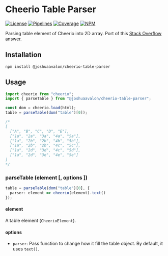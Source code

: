 # Cheerio Table Parser

[![License][license_badge]][license] [![Pipelines][pipelines_badge]][pipelines] [![Coverage][coverage_badge]][pipelines] [![NPM][npm_badge]][npm]

Parsing table element of Cheerio into 2D array. Port of this [Stack Overflow][stackoverflow] answer.

## Installation

```
npm install @joshuaavalon/cheerio-table-parser
```

## Usage

```typescript
import cheerio from "cheerio";
import { parseTable } from "@joshuaavalon/cheerio-table-parser";

const dom = cheerio.load(html);
table = parseTable(dom("table")[0]);

/*
[
  ["A", "B", "C", "D", "E"],
  ["1a", "2a", "3a", "4a", "5a"],
  ["1a", "2b", "2b", "4b", "5b"],
  ["1a", "2b", "2b", "4c", "5c"],
  ["1a", "2d", "3d", "4c", "5d"],
  ["1a", "2d", "3e", "4e", "5e"]
]
*/
```

### parseTable (element [, options ])

```typescript
table = parseTable(dom("table")[0], {
  parser: element => cheerio(element).text()
});
```

#### element

A table element (`CheerioElement`).

#### options

- `parser`: Pass function to change how it fill the table object. By default, it uses `text()`.

[stackoverflow]: https://stackoverflow.com/a/48451104/3673259
[license]: https://gitlab.com/joshua-avalon/cheerio-table-parser/blob/master/LICENSE
[license_badge]: https://img.shields.io/badge/license-Apache--2.0-green.svg
[pipelines]: https://gitlab.com/joshua-avalon/cheerio-table-parser/pipelines
[pipelines_badge]: https://gitlab.com/joshua-avalon/cheerio-table-parser/badges/master/pipeline.svg
[coverage_badge]: https://gitlab.com/joshua-avalon/cheerio-table-parser/badges/master/coverage.svg
[npm]: https://www.npmjs.com/package/@joshuaavalon/cheerio-table-parser
[npm_badge]: https://img.shields.io/npm/v/@joshuaavalon/cheerio-table-parser/latest.svg
